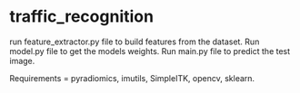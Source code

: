 # traffic_recognition
run feature_extractor.py file to build features from the dataset.
Run model.py file to get the models weights.
Run main.py file to predict the test image.



Requirements = pyradiomics, imutils, SimpleITK, opencv, sklearn.
